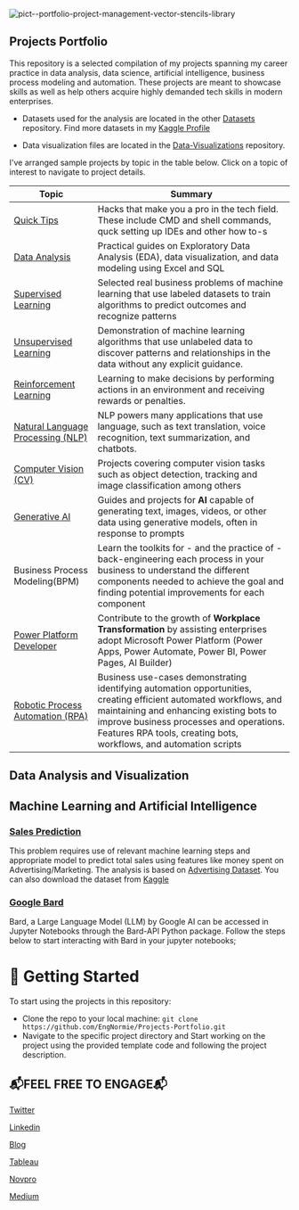 ![pict--portfolio-project-management-vector-stencils-library](https://user-images.githubusercontent.com/54411162/229269447-093ce8ae-f21e-488e-8a41-b2a9f62932cc.png)

## Projects Portfolio

This repository is a selected compilation of my projects spanning my career practice in data analysis, data science, artificial intelligence, business process modeling and automation. These projects are meant to showcase skills as well as help others acquire highly demanded tech skills in modern enterprises.

* Datasets used for the analysis are located in the other [Datasets](https://github.com/EngNormie/Datasets/) repository. Find more datasets in my [Kaggle Profile](https://www.kaggle.com/datasets/technormie/)

* Data visualization files are located in the [Data-Visualizations](https://github.com/EngNormie/Data-Visualization) repository.

I've arranged sample projects by topic in the table below. Click on a topic of interest to navigate to project details.

| Topic                                            | Summary                                                                            |
| ------------------------------------------------ | ---------------------------------------------------------------------------------- |
| [Quick Tips](https://github.com/EngNormie/Quick-Tips) | Hacks that make you a pro in the tech field. These include CMD and shell commands, quck setting up IDEs and other how to-s |
| [Data Analysis](https://github.com/EngNormie/Projects-Portfolio/tree/main/Projects/01%20Data%20Analysis) | Practical guides on Exploratory Data Analysis (EDA), data visualization, and data modeling using Excel and SQL |
| [Supervised Learning](https://github.com/EngNormie/Projects-Portfolio/tree/main/Projects/02%20Machine%20Learning/2-1%20Supervised%20Learning) | Selected real business problems of machine learning that use labeled datasets to train algorithms to predict outcomes and recognize patterns  |
| [Unsupervised Learning](https://github.com/EngNormie/Projects-Portfolio/tree/main/Projects/02%20Machine%20Learning/2-2%20Unsupervised%20Learning) | Demonstration of machine learning algorithms that use unlabeled data to discover patterns and relationships in the data without any explicit guidance. |
| [Reinforcement Learning](https://github.com/EngNormie/Projects-Portfolio) | Learning to make decisions by performing actions in an environment and receiving rewards or penalties. |
| [Natural Language Processing (NLP)](https://github.com/EngNormie/Projects-Portfolio) | NLP powers many applications that use language, such as text translation, voice recognition, text summarization, and chatbots. |
| [Computer Vision (CV)](https://github.com/EngNormie/Projects-Portfolio) | Projects covering computer vision tasks such as object detection, tracking and image classification among others |
| [Generative AI](https://github.com/EngNormie/Projects-Portfolio) | Guides and projects for **AI** capable of generating text, images, videos, or other data using generative models, often in response to prompts |
| Business Process Modeling(BPM) | Learn the toolkits for - and the practice of - back-engineering each process in your business to understand the different components needed to achieve the goal and finding potential improvements for each component |
| [Power Platform Developer](https://github.com/EngNormie/Projects-Portfolio) | Contribute to the growth of **Workplace Transformation** by assisting enterprises adopt Microsoft Power Platform (Power Apps, Power Automate, Power BI, Power Pages, AI Builder) |
| [Robotic Process Automation (RPA)](https://github.com/EngNormie/Projects-Portfolio) | Business use-cases demonstrating identifying automation opportunities, creating efficient automated workflows, and maintaining and enhancing existing bots to improve business processes and operations. Features RPA tools, creating bots, workflows, and automation scripts |

## Data Analysis and Visualization

## Machine Learning and Artificial Intelligence
### [Sales Prediction](https://github.com/EngNormie/Projects-Portfolio/blob/main/Sales%20Prediction.ipynb)
This problem requires use of relevant machine learning steps and appropriate model to predict total sales using features like money spent on Advertising/Marketing. The analysis is based on [Advertising Dataset](https://github.com/EngNormie/Datasets/blob/main/Advertising.csv). You can also download the dataset from [Kaggle](https://www.kaggle.com/datasets/technormie/advertising-and-sales) 

### [Google Bard](https://github.com/EngNormie/Projects-Portfolio/blob/main/BardAPI%20in%20Jupyter%202.ipynb)
Bard, a Large Language Model (LLM) by Google AI can be accessed in Jupyter Notebooks through the Bard-API Python package. Follow the steps below to start interacting with Bard in your jupyter notebooks;

# 🚦 Getting Started
To start using the projects in this repository:

- Clone the repo to your local machine: `git clone https://github.com/EngNormie/Projects-Portfolio.git`
- Navigate to the specific project directory and Start working on the project using the provided template code and following the project description.
  
## 📬FEEL FREE TO ENGAGE📬

[Twitter](https://twitter.com/Eng_Normie)

[Linkedin](https://www.linkedin.com/in/normangwangwava/)

[Blog](https://engnormie.wordpress.com/)

[Tableau](https://tableau.com/engnormie)

[Novpro](https://novpro.com/engnormie)

[Medium](https://medium.com/engnormie)
